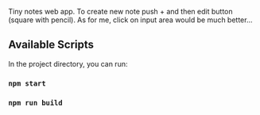 Tiny notes web app.
To create new note push + and then edit button (square with pencil). As for me, click on input area would be much better...

## Available Scripts

In the project directory, you can run:

### `npm start`

### `npm run build`
